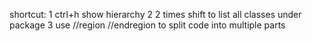 shortcut:
1 ctrl+h show hierarchy 
2 2 times shift to list all classes under package
3 use //region //endregion to split code into multiple parts
